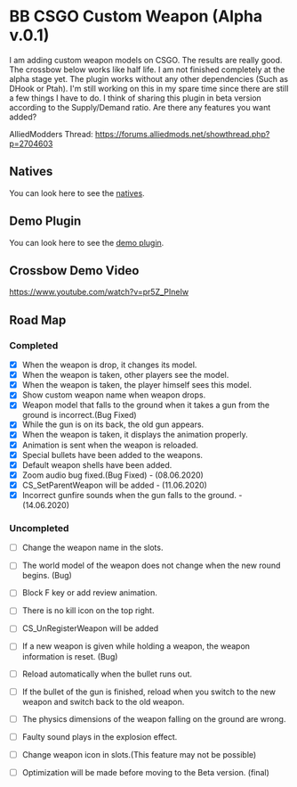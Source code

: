 # BB CSGO Custom Weapon (Alpha v.0.1)
I am adding custom weapon models on CSGO. The results are really good. The crossbow below works like half life. I am not finished completely at the alpha stage yet. The plugin works without any other dependencies (Such as DHook or Ptah). I'm still working on this in my spare time since there are still a few things I have to do. I think of sharing this plugin in beta version according to the Supply/Demand ratio. Are there any features you want added?

AlliedModders Thread: https://forums.alliedmods.net/showthread.php?p=2704603

## Natives
You can look here to see the [natives](https://github.com/ismail0234/BB-CS-GO-Custom-Weapons/blob/master/scripting/include/customweapons.inc).

## Demo Plugin
You can look here to see the [demo plugin](https://github.com/ismail0234/BB-CS-GO-Custom-Weapons/blob/master/scripting/weapon_crossbow.sp).

## Crossbow Demo Video

https://www.youtube.com/watch?v=pr5Z_PIneIw

## Road Map

### Completed
- [x] When the weapon is drop, it changes its model.
- [x] When the weapon is taken, other players see the model.
- [x] When the weapon is taken, the player himself sees this model.
- [x] Show custom weapon name when weapon drops.
- [x] Weapon model that falls to the ground when it takes a gun from the ground is incorrect.(Bug Fixed)
- [x] While the gun is on its back, the old gun appears.
- [x] When the weapon is taken, it displays the animation properly.
- [x] Animation is sent when the weapon is reloaded.
- [x] Special bullets have been added to the weapons.
- [x] Default weapon shells have been added.
- [x] Zoom audio bug fixed.(Bug Fixed) - (08.06.2020)
- [x] CS_SetParentWeapon will be added - (11.06.2020)
- [x] Incorrect gunfire sounds when the gun falls to the ground. - (14.06.2020)

### Uncompleted

- [ ] Change the weapon name in the slots.
- [ ] The world model of the weapon does not change when the new round begins. (Bug)
- [ ] Block F key or add review animation.
- [ ] There is no kill icon on the top right.
- [ ] CS_UnRegisterWeapon will be added
- [ ] If a new weapon is given while holding a weapon, the weapon information is reset. (Bug)
- [ ] Reload automatically when the bullet runs out.
- [ ] If the bullet of the gun is finished, reload when you switch to the new weapon and switch back to the old weapon.
- [ ] The physics dimensions of the weapon falling on the ground are wrong.
- [ ] Faulty sound plays in the explosion effect.
- [ ] Change weapon icon in slots.(This feature may not be possible)
- [ ] Optimization will be made before moving to the Beta version. (final)

